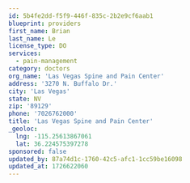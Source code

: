 ```yaml
---
id: 5b4fe2dd-f5f9-446f-835c-2b2e9cf6aab1
blueprint: providers
first_name: Brian
last_name: Le
license_type: DO
services:
  - pain-management
category: doctors
org_name: 'Las Vegas Spine and Pain Center'
address: '3270 N. Buffalo Dr.'
city: 'Las Vegas'
state: NV
zip: '89129'
phone: '7026762000'
title: 'Las Vegas Spine and Pain Center'
_geoloc:
  lng: -115.25613867061
  lat: 36.224575397278
sponsored: false
updated_by: 87a74d1c-1760-42c5-afc1-1cc59be16098
updated_at: 1726622060
---
```

